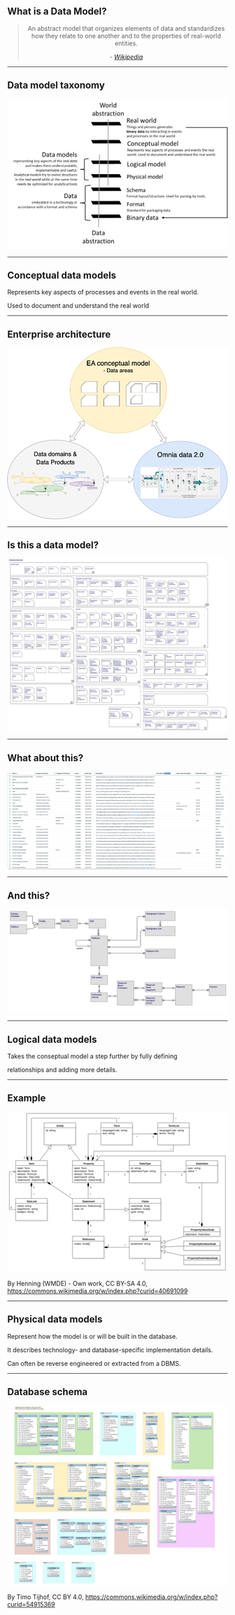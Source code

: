 ## What is a Data Model?

<center>

  > An abstract model that organizes elements of data and standardizes how they relate to one another and to the properties of real-world entities.
  >
  > _- [Wikipedia](https://en.wikipedia.org/wiki/Data_modeling)_ 

</center>

---

## Data model taxonomy

![Data model taxonomy](images/data-model-taxonomy.png) <!-- .element: height="450" -->

---

## Conceptual data models

Represents key aspects of processes and events in the real world. 

Used to document and understand the real world

---

## Enterprise architecture

![Data architecture triangle](images/data-architecture-triangle.png) <!-- .element: height="400" -->

---

## Is this a data model?

![Data areas](images/ea-data-areas.png) <!-- .element: height="500" -->

---

## What about this?

![Logical Data Dictionary](images/collibra-data-dictionary.png) <!-- .element: height="450" -->


---

## And this?

![Data entities](images/ea-data-entities.png) <!-- .element: height="450" -->

---

## Logical data models

Takes the conseptual model a step further by fully defining 

relationships and adding more details.

---

## Example

![Logical Data Model](images/logical-data-model.svg) <!-- .element: height="500" -->

By Henning (WMDE) - Own work, CC BY-SA 4.0,<!-- .element: style="font-size: small" --> https://commons.wikimedia.org/w/index.php?curid=40691099 <!-- .element: style="font-size: small" -->

---

## Physical data models

Represent how the model is or will be built in the database. 

It describes technology- and database-specific implementation details. 

Can often be reverse engineered or extracted from a DBMS.

---

## Database schema

![Database schema](images/database-schema.svg) <!-- .element: width="600" -->

By Timo Tijhof, CC BY 4.0,<!-- .element: style="font-size: small" --> https://commons.wikimedia.org/w/index.php?curid=54915369 <!-- .element: style="font-size: small" -->
